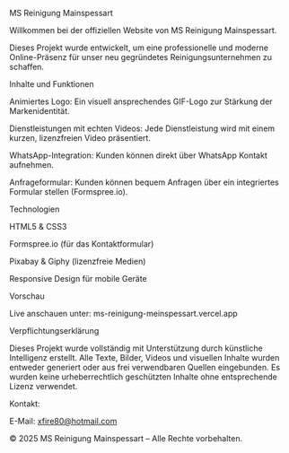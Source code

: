 MS Reinigung Mainspessart

Willkommen bei der offiziellen Website von MS Reinigung Mainspessart.

Dieses Projekt wurde entwickelt, um eine professionelle und moderne Online-Präsenz für unser neu gegründetes Reinigungsunternehmen zu schaffen.

Inhalte und Funktionen

Animiertes Logo: Ein visuell ansprechendes GIF-Logo zur Stärkung der Markenidentität.

Dienstleistungen mit echten Videos: Jede Dienstleistung wird mit einem kurzen, lizenzfreien Video präsentiert.

WhatsApp-Integration: Kunden können direkt über WhatsApp Kontakt aufnehmen.

Anfrageformular: Kunden können bequem Anfragen über ein integriertes Formular stellen (Formspree.io).


Technologien

HTML5 & CSS3

Formspree.io (für das Kontaktformular)

Pixabay & Giphy (lizenzfreie Medien)

Responsive Design für mobile Geräte


Vorschau

Live anschauen unter: ms-reinigung-meinspessart.vercel.app

Verpflichtungserklärung

Dieses Projekt wurde vollständig mit Unterstützung durch künstliche Intelligenz erstellt. Alle Texte, Bilder, Videos und visuellen Inhalte wurden entweder generiert oder aus frei verwendbaren Quellen eingebunden. Es wurden keine urheberrechtlich geschützten Inhalte ohne entsprechende Lizenz verwendet.

Kontakt:

E-Mail: xfire80@hotmail.com


© 2025 MS Reinigung Mainspessart – Alle Rechte vorbehalten.

